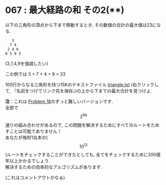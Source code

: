 # 067 : 最大経路の和 その2(\*\*)

以下の三角形の頂点から下まで移動するとき, その数値の合計の最大値は23になる.

```
   3
  7 4
 2 4 6
8 5 9 3
```

(3,7,4,9を強調したい)

この例では 3 + 7 + 4 + 9 = 23

100行からなる三角形を持つ15Kのテキストファイル [triangle.txt](https://projecteuler.net/project/resources/p067\_triangle.txt) (右クリックして, 『名前をつけてリンク先を保存』)の上から下までの最大合計を見つけよ.

**注**：これは [Problem 18](../001-010/p8.md)のずっと難しいバージョンです.\
全部で$$2^{99}$$通りの組み合わせがあるので, この問題を解決するためにすべてのルートをためすことは可能でありません！\
あなたが毎秒1兆本の($$10^{12}$$)ルートをチェックすることができたとしても, 全てをチェックするために200億年以上かかるでしょう.\
解決するための効率的なアルゴリズムがあります.

(これはコメントアウトかなぁ)

